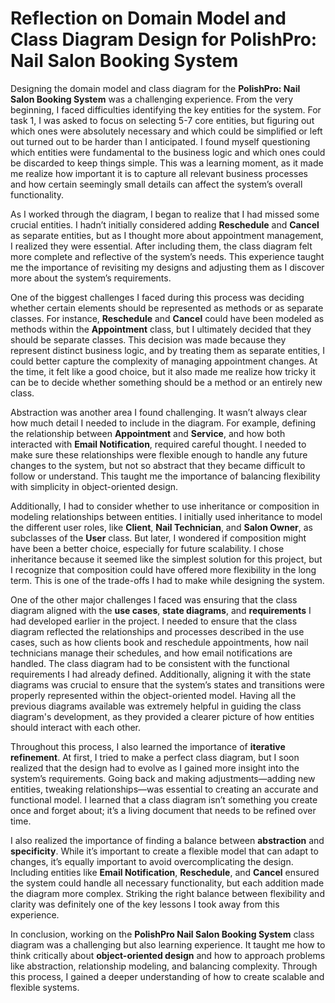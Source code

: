# Reflection on Domain Model and Class Diagram Design for PolishPro: Nail Salon Booking System

Designing the domain model and class diagram for the **PolishPro: Nail Salon Booking System** was a challenging experience. From the very beginning, I faced difficulties identifying the key entities for the system. For task 1, I was asked to focus on selecting 5-7 core entities, but figuring out which ones were absolutely necessary and which could be simplified or left out turned out to be harder than I anticipated. I found myself questioning which entities were fundamental to the business logic and which ones could be discarded to keep things simple. This was a learning moment, as it made me realize how important it is to capture all relevant business processes and how certain seemingly small details can affect the system’s overall functionality.

As I worked through the diagram, I began to realize that I had missed some crucial entities. I hadn’t initially considered adding **Reschedule** and **Cancel** as separate entities, but as I thought more about appointment management, I realized they were essential. After including them, the class diagram felt more complete and reflective of the system’s needs. This experience taught me the importance of revisiting my designs and adjusting them as I discover more about the system’s requirements.

One of the biggest challenges I faced during this process was deciding whether certain elements should be represented as methods or as separate classes. For instance, **Reschedule** and **Cancel** could have been modeled as methods within the **Appointment** class, but I ultimately decided that they should be separate classes. This decision was made because they represent distinct business logic, and by treating them as separate entities, I could better capture the complexity of managing appointment changes. At the time, it felt like a good choice, but it also made me realize how tricky it can be to decide whether something should be a method or an entirely new class.

Abstraction was another area I found challenging. It wasn’t always clear how much detail I needed to include in the diagram. For example, defining the relationship between **Appointment** and **Service**, and how both interacted with **Email Notification**, required careful thought. I needed to make sure these relationships were flexible enough to handle any future changes to the system, but not so abstract that they became difficult to follow or understand. This taught me the importance of balancing flexibility with simplicity in object-oriented design.

Additionally, I had to consider whether to use inheritance or composition in modeling relationships between entities. I initially used inheritance to model the different user roles, like **Client**, **Nail Technician**, and **Salon Owner**, as subclasses of the **User** class. But later, I wondered if composition might have been a better choice, especially for future scalability. I chose inheritance because it seemed like the simplest solution for this project, but I recognize that composition could have offered more flexibility in the long term. This is one of the trade-offs I had to make while designing the system.

One of the other major challenges I faced was ensuring that the class diagram aligned with the **use cases**, **state diagrams**, and **requirements** I had developed earlier in the project. I needed to ensure that the class diagram reflected the relationships and processes described in the use cases, such as how clients book and reschedule appointments, how nail technicians manage their schedules, and how email notifications are handled. The class diagram had to be consistent with the functional requirements I had already defined. Additionally, aligning it with the state diagrams was crucial to ensure that the system’s states and transitions were properly represented within the object-oriented model. Having all the previous diagrams available was extremely helpful in guiding the class diagram's development, as they provided a clearer picture of how entities should interact with each other.

Throughout this process, I also learned the importance of **iterative refinement**. At first, I tried to make a perfect class diagram, but I soon realized that the design had to evolve as I gained more insight into the system’s requirements. Going back and making adjustments—adding new entities, tweaking relationships—was essential to creating an accurate and functional model. I learned that a class diagram isn’t something you create once and forget about; it’s a living document that needs to be refined over time.

I also realized the importance of finding a balance between **abstraction** and **specificity**. While it’s important to create a flexible model that can adapt to changes, it’s equally important to avoid overcomplicating the design. Including entities like **Email Notification**, **Reschedule**, and **Cancel** ensured the system could handle all necessary functionality, but each addition made the diagram more complex. Striking the right balance between flexibility and clarity was definitely one of the key lessons I took away from this experience.

In conclusion, working on the **PolishPro Nail Salon Booking System** class diagram was a challenging but also learning experience. It taught me how to think critically about **object-oriented design** and how to approach problems like abstraction, relationship modeling, and balancing complexity. Through this process, I gained a deeper understanding of how to create scalable and flexible systems.
